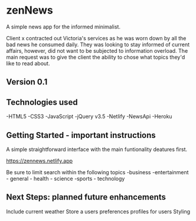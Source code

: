 # zenNews
A simple news app for the informed minimalist.

Client x contracted out Victoria's services as he was worn down by all the bad news he consumed daily. They was looking to stay informed of current affairs, however, did not want to be subjected to information overload. The main request was to give the client the ability to chose what topics they'd like to read about.

## Version 0.1


## Technologies used
-HTML5
-CSS3
-JavaScript
-jQuery v3.5
-Netlify
-NewsApi
-Heroku



## Getting Started - important instructions
A simple straightforward interface with the main funtionality deatures first. 

https://zennews.netlify.app

Be sure to limit search within the following topics 
    -business 
    -entertainment 
    - general 
    - health 
    - science 
    -sports 
    - technology


## Next Steps: planned future enhancements
Include current weather
Store a users preferences
profiles for users
Styling 
